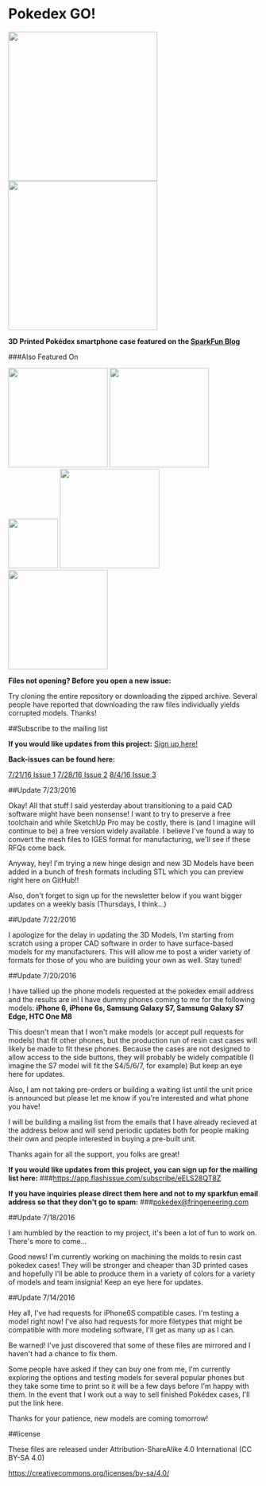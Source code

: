 # Pokedex GO!

<img src="https://cloud.githubusercontent.com/assets/1609220/17082025/904e21a0-512b-11e6-889c-b52dd58f63e5.png" width="300"><img src="https://cloud.githubusercontent.com/assets/1609220/17082026/9903485c-512b-11e6-8c7e-af3510a28db6.png" width="300">

**3D Printed Pokédex smartphone case featured on the [SparkFun Blog](https://www.sparkfun.com/news/2140)**

###Also Featured On

<img src="https://cloud.githubusercontent.com/assets/1609220/17081938/579238b8-5128-11e6-9cc9-595319fd71a7.png" width="200">
<img src="https://cloud.githubusercontent.com/assets/1609220/17081942/742fd4d0-5128-11e6-9fb9-4347f1e5f980.png" width="200">
<img src="https://cloud.githubusercontent.com/assets/1609220/17081945/88c93300-5128-11e6-8882-6b3ced36972e.png" width="100">
<img src="https://cloud.githubusercontent.com/assets/1609220/17081947/933a0bde-5128-11e6-8ba4-0b139a65ae4b.png" width="200">
<img src="https://cloud.githubusercontent.com/assets/1609220/17081953/e5a0b6b6-5128-11e6-8a90-a902e01c0515.png" width="200">

**Files not opening? Before you open a new issue:**

Try cloning the entire repository or downloading the zipped archive. Several people have reported that downloading the raw files individually yields corrupted models. Thanks!

##Subscribe to the mailing list

**If you would like updates from this project:**
[Sign up here!](https://app.flashissue.com/subscribe/eELS28QT8Z)

**Back-issues can be found here:**

[7/21/16 Issue 1](https://app.flashissue.com/newsletters/2fd92ad7b8a77e4cb336d9c8b8517676475b9bff)
[7/28/16 Issue 2](https://app.flashissue.com/newsletters/40e445324a2997733c3b17070e7b3b064cbd7b38)
[8/4/16 Issue 3](https://app.flashissue.com/newsletters/074b53a4867c22d719021c876f0edea46ee363f2)

##Update 7/23/2016

Okay! All that stuff I said yesterday about transitioning to a paid CAD software might have been nonsense! I want to try to preserve a free toolchain and while SketchUp Pro may be costly, there is (and I imagine will continue to be) a free version widely available. I believe I've found a way to convert the mesh files to IGES format for manufacturing, we'll see if these RFQs come back. 

Anyway, hey! I'm trying a new hinge design and new 3D Models have been added in a bunch of fresh formats including STL which you can preview right here on GitHub!! 

Also, don't forget to sign up for the newsletter below if you want bigger updates on a weekly basis (Thursdays, I think...) 

##Update 7/22/2016

I apologize for the delay in updating the 3D Models, I'm starting from scratch using a proper CAD software in order to have surface-based models for my manufacturers. This will allow me to post a wider variety of formats for those of you who are building your own as well. Stay tuned! 

##Update 7/20/2016

I have tallied up the phone models requested at the pokedex email address and the results are in! I have dummy phones coming to me for the following models: **iPhone 6, iPhone 6s, Samsung Galaxy S7, Samsung Galaxy S7 Edge, HTC One M8**

This doesn't mean that I won't make models (or accept pull requests for models) that fit other phones, but the production run of resin cast cases will likely be made to fit these phones. Because the cases are not designed to allow access to the side buttons, they will probably be widely compatible (I imagine the S7 model will fit the S4/5/6/7, for example) But keep an eye here for updates. 

Also, I am not taking pre-orders or building a waiting list until the unit price is announced but please let me know if you're interested and what phone you have!

I will be building a mailing list from the emails that I have already recieved at the address below and will send periodic updates both for people making their own and people interested in buying a pre-built unit. 

Thanks again for all the support, you folks are great! 

**If you would like updates from this project, you can sign up for the mailing list here:**
###https://app.flashissue.com/subscribe/eELS28QT8Z

**If you have inquiries please direct them here and not to my sparkfun email address so that they don't go to spam:**
###pokedex@fringeneering.com

##Update 7/18/2016

I am humbled by the reaction to my project, it's been a lot of fun to work on. There's more to come...

Good news! I'm currently working on machining the molds to resin cast pokedex cases! They will be stronger and cheaper than 3D printed cases and hopefully I'll be able to produce them in a variety of colors for a variety of models and team insignia! Keep an eye here for updates. 

##Update 7/14/2016

Hey all, I've had requests for iPhone6S compatible cases. I'm testing a model right now! I've also had requests for more filetypes that might be compatible with more modeling software, I'll get as many up as I can. 

Be warned! I've just discovered that some of these files are mirrored and I haven't had a chance to fix them. 

Some people have asked if they can buy one from me, I'm currently exploring the options and testing models for several popular phones but they take some time to print so it will be a few days before I'm happy with them. In the event that I work out a way to sell finished Pokédex cases, I'll put the link here. 

Thanks for your patience, new models are coming tomorrow! 

##license

These files are released under Attribution-ShareAlike 4.0 International (CC BY-SA 4.0)

https://creativecommons.org/licenses/by-sa/4.0/
